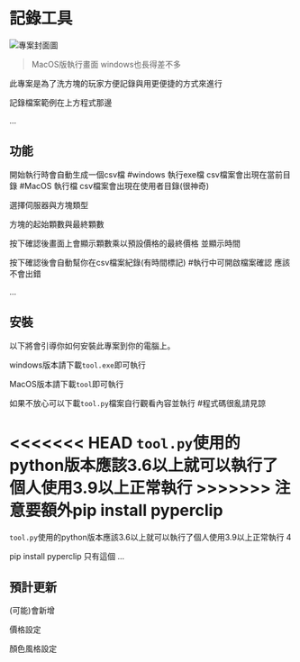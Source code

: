 # 記錄工具

![專案封面圖](https://github.com/miller2415/ToolOfDoc/blob/main/%E6%88%AA%E5%9C%96%202023-12-07%20%E4%B8%8B%E5%8D%884.22.50.png)

> MacOS版執行畫面 windows也長得差不多

此專案是為了洗方塊的玩家方便記錄與用更便捷的方式來進行

記錄檔案範例在上方程式那邊

...

## 功能

開始執行時會自動生成一個csv檔 
#windows 執行exe檔 csv檔案會出現在當前目錄 
#MacOS 執行檔 csv檔案會出現在使用者目錄(很神奇)

選擇伺服器與方塊類型

方塊的起始顆數與最終顆數

按下確認後畫面上會顯示顆數乘以預設價格的最終價格 並顯示時間

按下確認後會自動幫你在csv檔案紀錄(有時間標記) #執行中可開啟檔案確認 應該不會出錯

...


## 安裝



以下將會引導你如何安裝此專案到你的電腦上。

windows版本請下載`tool.exe`即可執行

MacOS版本請下載`tool`即可執行

如果不放心可以下載`tool.py`檔案自行觀看內容並執行 #程式碼很亂請見諒

<<<<<<< HEAD
`tool.py`使用的python版本應該3.6以上就可以執行了個人使用3.9以上正常執行 >>>>>>>
注意要額外pip install pyperclip
=======
`tool.py`使用的python版本應該3.6以上就可以執行了個人使用3.9以上正常執行
4

pip install pyperclip
只有這個
...

## 預計更新

(可能)會新增

價格設定

顏色風格設定

